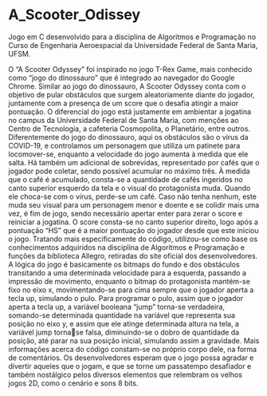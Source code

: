# A_Scooter_Odissey
Jogo em C desenvolvido para a disciplina de Algoritmos e Programação no Curso de Engenharia Aeroespacial da Universidade Federal de Santa Maria, UFSM.

O “A Scooter Odyssey” foi inspirado no jogo T-Rex Game, mais conhecido como “jogo 
do dinossauro” que é integrado ao navegador do Google Chrome. Similar ao jogo do 
dinossauro, A Scooter Odyssey conta com o objetivo de pular obstáculos que surgem 
aleatoriamente diante do jogador, juntamente com a presença de um score que o desafia atingir 
a maior pontuação. 
O diferencial do jogo está justamente em ambientar a jogatina no campus da 
Universidade Federal de Santa Maria, com menções ao Centro de Tecnologia, a cafeteria 
Cosmopolita, o Planetário, entre outros. Diferentemente do jogo do dinossauro, aqui os 
obstáculos são o vírus da COVID-19, e controlamos um personagem que utiliza um patinete 
para locomover-se, enquanto a velocidade do jogo aumenta à medida que ele salta. Há também 
um adicional de sobrevidas, representado por cafés que o jogador pode coletar, sendo possível 
acumular no máximo três. 
À medida que o café é acumulado, consta-se a quantidade de cafés ingeridos no canto 
superior esquerdo da tela e o visual do protagonista muda. Quando ele choca-se com o vírus, 
perde-se um café. Caso não tenha nenhum, este muda seu visual para um personagem menor e 
doente e se colidir mais uma vez, é fim de jogo, sendo necessário apertar enter para zerar o 
score e reiniciar a jogatina. O score consta-se no canto superior direito, logo após a pontuação 
“HS” que é a maior pontuação do jogador desde que este iniciou o jogo. 
Tratando mais especificamente do código, utilizou-se como base os conhecimentos 
adquiridos na disciplina de Algoritmos e Programação e funções da biblioteca Allegro, 
retiradas do site oficial dos desenvolvedores. A lógica do jogo é basicamente os bitmaps do 
fundo e dos obstáculos transitando a uma determinada velocidade para a esquerda, passando a 
impressão de movimento, enquanto o bitmap do protagonista mantém-se fixo no eixo x, 
movimentando-se para cima sempre que o jogador aperta a tecla up, simulando o pulo.
Para programar o pulo, assim que o jogador aperta a tecla up, a variável booleana 
“jump” torna-se verdadeira, somando-se determinada quantidade na variável que representa 
sua posição no eixo y, e assim que ele atinge determinada altura na tela, a variável jump tornase falsa, diminuindo-se o dobro de quantidade da posição, até parar na sua posição inicial, 
simulando assim a gravidade. Mais informações acerca do código constam-se no próprio corpo 
dele, na forma de comentários.
Os desenvolvedores esperam que o jogo possa agradar e divertir aqueles que o jogam, 
e que se torne um passatempo desafiador e também nostálgico pelos diversos elementos que 
relembram os velhos jogos 2D, como o cenário e sons 8 bits.

